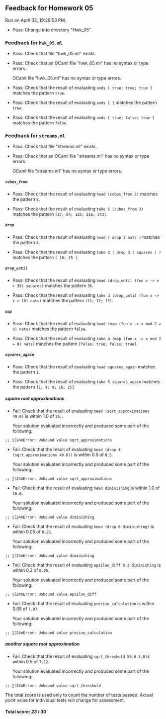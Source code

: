 ## Feedback for Homework 05

Run on April 02, 19:26:53 PM.

+ Pass: Change into directory "Hwk_05".

### Feedback for ``hwk_05.ml``

+ Pass: Check that file "hwk_05.ml" exists.

+ Pass: Check that an OCaml file "hwk_05.ml" has no syntax or type errors.

    OCaml file "hwk_05.ml" has no syntax or type errors.



+ Pass: Check that the result of evaluating `ands [ true; true; true ]` matches the pattern `true`.

   



+ Pass: Check that the result of evaluating `ands [ ]` matches the pattern `true`.

   



+ Pass: Check that the result of evaluating `ands [ true; false; true ]` matches the pattern `false`.

   



### Feedback for ``streams.ml``

+ Pass: Check that file "streams.ml" exists.

+ Pass: Check that an OCaml file "streams.ml" has no syntax or type errors.

    OCaml file "streams.ml" has no syntax or type errors.



##### ``cubes_from``

+ Pass: Check that the result of evaluating `head (cubes_from 2)` matches the pattern `8`.

   



+ Pass: Check that the result of evaluating `take 5 (cubes_from 3)` matches the pattern `[27; 64; 125; 216; 343]`.

   



##### ``drop``

+ Pass: Check that the result of evaluating `head ( drop 3 nats )` matches the pattern `4`.

   



+ Pass: Check that the result of evaluating `take 2 ( drop 3 ( squares ) )` matches the pattern `[ 16; 25 ]`.

   



##### ``drop_until``

+ Pass: Check that the result of evaluating `head (drop_until (fun v -> v > 35) squares)` matches the pattern `36`.

   



+ Pass: Check that the result of evaluating `take 3 (drop_until (fun x -> x > 10) nats)` matches the pattern `[11; 12; 13]`.

   



##### ``map``

+ Pass: Check that the result of evaluating `head (map (fun x -> x mod 2 = 0) nats)` matches the pattern `false`.

   



+ Pass: Check that the result of evaluating `take 4 (map (fun x -> x mod 2 = 0) nats)` matches the pattern `[false; true; false; true]`.

   



##### ``squares_again``

+ Pass: Check that the result of evaluating `head squares_again` matches the pattern `1`.

   



+ Pass: Check that the result of evaluating `take 5 squares_again` matches the pattern `[1; 4; 9; 16; 25]`.

   



##### square root approximations

+ Fail: Check that the result of evaluating `head (sqrt_approximations 49.0)` is within 1.0 of `25.`.

   

   Your solution evaluated incorrectly and produced some part of the following:

 ` ;;
[24mError: Unbound value sqrt_approximations
`


+ Fail: Check that the result of evaluating `head (drop 4 (sqrt_approximations 49.0))` is within 0.5 of `8.5`.

   

   Your solution evaluated incorrectly and produced some part of the following:

 ` ;;
[24mError: Unbound value sqrt_approximations
`


+ Fail: Check that the result of evaluating `head diminishing` is within 1.0 of `16.0`.

   

   Your solution evaluated incorrectly and produced some part of the following:

 ` ;;
[24mError: Unbound value diminishing
`


+ Fail: Check that the result of evaluating `head (drop 6 diminishing)` is within 0.05 of `0.25`.

   

   Your solution evaluated incorrectly and produced some part of the following:

 ` ;;
[24mError: Unbound value diminishing
`


+ Fail: Check that the result of evaluating `epsilon_diff 0.3 diminishing` is within 0.3 of `0.25`.

   

   Your solution evaluated incorrectly and produced some part of the following:

 ` ;;
[24mError: Unbound value epsilon_diff
`


+ Fail: Check that the result of evaluating `precise_calculation` is within 0.05 of `7.07`.

   

   Your solution evaluated incorrectly and produced some part of the following:

 ` ;;
[24mError: Unbound value precise_calculation
`


##### another square root approximation

+ Fail: Check that the result of evaluating `sqrt_threshold 50.0 3.0` is within 0.5 of `7.12`.

   

   Your solution evaluated incorrectly and produced some part of the following:

 ` ;;
[24mError: Unbound value sqrt_threshold
`


The total score is used only to count the number of tests passed.  Actual point value for individual tests will change for assessment.

#### Total score: _23_ / _30_

